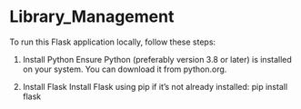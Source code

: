 # Library_Management
To run this Flask application locally, follow these steps:

1. Install Python
Ensure Python (preferably version 3.8 or later) is installed on your system. You can download it from python.org.

2. Install Flask
Install Flask using pip if it’s not already installed:
pip install flask
